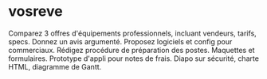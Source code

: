 # vosreve
Comparez 3 offres d'équipements professionnels, incluant vendeurs, tarifs, specs. Donnez un avis argumenté. Proposez logiciels et config pour commerciaux. Rédigez procédure de préparation des postes. Maquettes et formulaires. Prototype d'appli pour notes de frais. Diapo sur sécurité, charte HTML, diagramme de Gantt.
